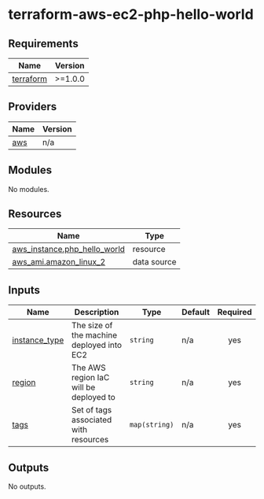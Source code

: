 # terraform-aws-ec2-php-hello-world

<!-- BEGINNING OF PRE-COMMIT-TERRAFORM DOCS HOOK -->
## Requirements

| Name | Version |
|------|---------|
| <a name="requirement_terraform"></a> [terraform](#requirement\_terraform) | >=1.0.0 |

## Providers

| Name | Version |
|------|---------|
| <a name="provider_aws"></a> [aws](#provider\_aws) | n/a |

## Modules

No modules.

## Resources

| Name | Type |
|------|------|
| [aws_instance.php_hello_world](https://registry.terraform.io/providers/hashicorp/aws/latest/docs/resources/instance) | resource |
| [aws_ami.amazon_linux_2](https://registry.terraform.io/providers/hashicorp/aws/latest/docs/data-sources/ami) | data source |

## Inputs

| Name | Description | Type | Default | Required |
|------|-------------|------|---------|:--------:|
| <a name="input_instance_type"></a> [instance\_type](#input\_instance\_type) | The size of the machine deployed into EC2 | `string` | n/a | yes |
| <a name="input_region"></a> [region](#input\_region) | The AWS region IaC will be deployed to | `string` | n/a | yes |
| <a name="input_tags"></a> [tags](#input\_tags) | Set of tags associated with resources | `map(string)` | n/a | yes |

## Outputs

No outputs.
<!-- END OF PRE-COMMIT-TERRAFORM DOCS HOOK -->
